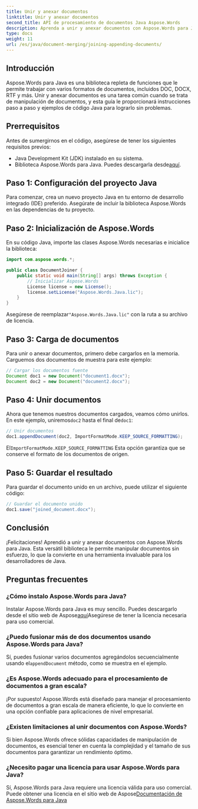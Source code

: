 ```yaml
---
title: Unir y anexar documentos
linktitle: Unir y anexar documentos
second_title: API de procesamiento de documentos Java Aspose.Words
description: Aprenda a unir y anexar documentos con Aspose.Words para Java. Guía paso a paso con ejemplos de código para una manipulación eficiente de documentos.
type: docs
weight: 11
url: /es/java/document-merging/joining-appending-documents/
---
```


## Introducción

Aspose.Words para Java es una biblioteca repleta de funciones que le permite trabajar con varios formatos de documentos, incluidos DOC, DOCX, RTF y más. Unir y anexar documentos es una tarea común cuando se trata de manipulación de documentos, y esta guía le proporcionará instrucciones paso a paso y ejemplos de código Java para lograrlo sin problemas.

## Prerrequisitos

Antes de sumergirnos en el código, asegúrese de tener los siguientes requisitos previos:

- Java Development Kit (JDK) instalado en su sistema.
-  Biblioteca Aspose.Words para Java. Puedes descargarla desde[aquí](https://releases.aspose.com/words/java/).

## Paso 1: Configuración del proyecto Java

Para comenzar, crea un nuevo proyecto Java en tu entorno de desarrollo integrado (IDE) preferido. Asegúrate de incluir la biblioteca Aspose.Words en las dependencias de tu proyecto.

## Paso 2: Inicialización de Aspose.Words

En su código Java, importe las clases Aspose.Words necesarias e inicialice la biblioteca:

```java
import com.aspose.words.*;

public class DocumentJoiner {
    public static void main(String[] args) throws Exception {
        // Inicializar Aspose.Words
        License license = new License();
        license.setLicense("Aspose.Words.Java.lic");
    }
}
```

 Asegúrese de reemplazar`"Aspose.Words.Java.lic"` con la ruta a su archivo de licencia.

## Paso 3: Carga de documentos

Para unir o anexar documentos, primero debe cargarlos en la memoria. Carguemos dos documentos de muestra para este ejemplo:

```java
// Cargar los documentos fuente
Document doc1 = new Document("document1.docx");
Document doc2 = new Document("document2.docx");
```

## Paso 4: Unir documentos

 Ahora que tenemos nuestros documentos cargados, veamos cómo unirlos. En este ejemplo, uniremos`doc2` hasta el final de`doc1`:

```java
// Unir documentos
doc1.appendDocument(doc2, ImportFormatMode.KEEP_SOURCE_FORMATTING);
```

 El`ImportFormatMode.KEEP_SOURCE_FORMATTING` Esta opción garantiza que se conserve el formato de los documentos de origen.

## Paso 5: Guardar el resultado

Para guardar el documento unido en un archivo, puede utilizar el siguiente código:

```java
// Guardar el documento unido
doc1.save("joined_document.docx");
```

## Conclusión

¡Felicitaciones! Aprendió a unir y anexar documentos con Aspose.Words para Java. Esta versátil biblioteca le permite manipular documentos sin esfuerzo, lo que la convierte en una herramienta invaluable para los desarrolladores de Java.

## Preguntas frecuentes

### ¿Cómo instalo Aspose.Words para Java?

 Instalar Aspose.Words para Java es muy sencillo. Puedes descargarlo desde el sitio web de Aspose[aquí](https://releases.aspose.com/words/java/)Asegúrese de tener la licencia necesaria para uso comercial.

### ¿Puedo fusionar más de dos documentos usando Aspose.Words para Java?

 Sí, puedes fusionar varios documentos agregándolos secuencialmente usando el`appendDocument` método, como se muestra en el ejemplo.

### ¿Es Aspose.Words adecuado para el procesamiento de documentos a gran escala?

¡Por supuesto! Aspose.Words está diseñado para manejar el procesamiento de documentos a gran escala de manera eficiente, lo que lo convierte en una opción confiable para aplicaciones de nivel empresarial.

### ¿Existen limitaciones al unir documentos con Aspose.Words?

Si bien Aspose.Words ofrece sólidas capacidades de manipulación de documentos, es esencial tener en cuenta la complejidad y el tamaño de sus documentos para garantizar un rendimiento óptimo.

### ¿Necesito pagar una licencia para usar Aspose.Words para Java?

 Sí, Aspose.Words para Java requiere una licencia válida para uso comercial. Puede obtener una licencia en el sitio web de Aspose[Documentación de Aspose.Words para Java](https://reference.aspose.com/words/java/)